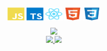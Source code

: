 
<div align="center">
   <div style="display: inline_block;margin"><br>
      <img align="center" alt="Rafa-Js" height="30" width="40" src="https://raw.githubusercontent.com/devicons/devicon/master/icons/javascript/javascript-plain.svg">
      <img align="center" alt="Rafa-Ts" height="30" width="40" src="https://raw.githubusercontent.com/devicons/devicon/master/icons/typescript/typescript-plain.svg">
      <img align="center" alt="Rafa-React" height="30" width="40" src="https://raw.githubusercontent.com/devicons/devicon/master/icons/react/react-original.svg">
      <img align="center" alt="Rafa-HTML" height="30" width="40" src="https://raw.githubusercontent.com/devicons/devicon/master/icons/html5/html5-original.svg">
      <img align="center" alt="Rafa-CSS" height="30" width="40" src="https://raw.githubusercontent.com/devicons/devicon/master/icons/css3/css3-original.svg">
   </div>
    <br>
    <a href="https://github.com/BenhurZambiasi">
    <img height="180em" src="https://github-readme-stats.vercel.app/api/top-langs/?username=BenhurZambiasi&layout=compact&langs_count=7&theme=dracula"/>
    <br>
   <div> 
        <a href = "mailto:benhur.zambiasi@gmail.com">
          <img src="https://img.shields.io/badge/-Gmail-%23333?style=for-the-badge&logo=gmail&logoColor=white" target="_blank">
        </a>
        <a href="https://www.linkedin.com/in/benhur-zambiasi-761b59121" target="_blank">
          <img src="https://img.shields.io/badge/-LinkedIn-%230077B5?style=for-the-badge&logo=linkedin&logoColor=white" target="_blank">
        </a> 
    </div>
</div>
 


  
